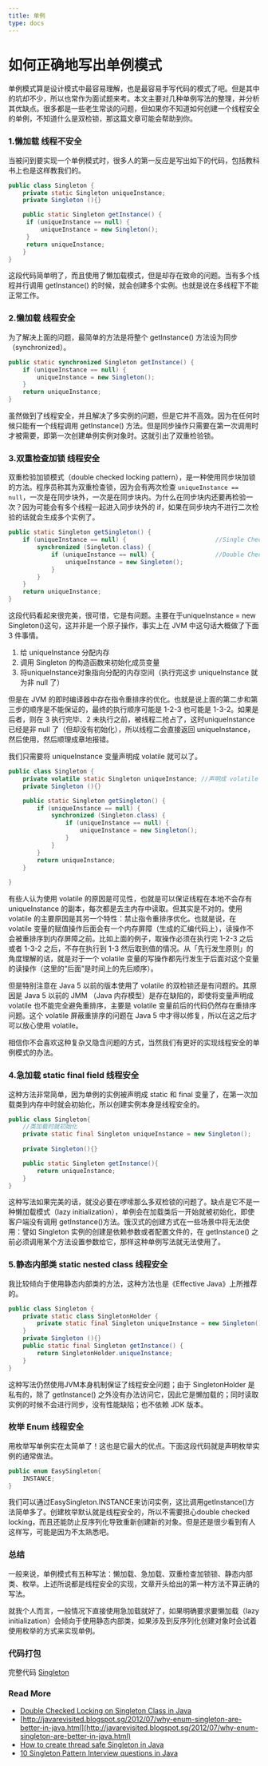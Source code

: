 ```yaml
---
title: 单例
type: docs
---
```


# 如何正确地写出单例模式

单例模式算是设计模式中最容易理解，也是最容易手写代码的模式了吧。但是其中的坑却不少，所以也常作为面试题来考。本文主要对几种单例写法的整理，并分析其优缺点。很多都是一些老生常谈的问题，但如果你不知道如何创建一个线程安全的单例，不知道什么是双检锁，那这篇文章可能会帮助到你。

### 1.懒加载 线程不安全

当被问到要实现一个单例模式时，很多人的第一反应是写出如下的代码，包括教科书上也是这样教我们的。

```java
public class Singleton {
    private static Singleton uniqueInstance;
    private Singleton (){}

    public static Singleton getInstance() {
     if (uniqueInstance == null) {
         uniqueInstance = new Singleton();
     }
     return uniqueInstance;
    }
}
```

这段代码简单明了，而且使用了懒加载模式，但是却存在致命的问题。当有多个线程并行调用 getInstance() 的时候，就会创建多个实例。也就是说在多线程下不能正常工作。

### 2.懒加载 线程安全

为了解决上面的问题，最简单的方法是将整个 getInstance() 方法设为同步（synchronized）。

```java
public static synchronized Singleton getInstance() {
    if (uniqueInstance == null) {
        uniqueInstance = new Singleton();
    }
    return uniqueInstance;
}
```

虽然做到了线程安全，并且解决了多实例的问题，但是它并不高效。因为在任何时候只能有一个线程调用 getInstance() 方法。但是同步操作只需要在第一次调用时才被需要，即第一次创建单例实例对象时。这就引出了双重检验锁。

### 3.双重检查加锁 线程安全

双重检验加锁模式（double checked locking pattern），是一种使用同步块加锁的方法。程序员称其为双重检查锁，因为会有两次检查 `uniqueInstance == null`，一次是在同步块外，一次是在同步块内。为什么在同步块内还要再检验一次？因为可能会有多个线程一起进入同步块外的 if，如果在同步块内不进行二次检验的话就会生成多个实例了。

```java
public static Singleton getSingleton() {
    if (uniqueInstance == null) {                         //Single Checked
        synchronized (Singleton.class) {
            if (uniqueInstance == null) {                 //Double Checked
                uniqueInstance = new Singleton();
            }
        }
    }
    return uniqueInstance;
}
```

这段代码看起来很完美，很可惜，它是有问题。主要在于uniqueInstance = new Singleton()这句，这并非是一个原子操作，事实上在 JVM 中这句话大概做了下面 3 件事情。

1. 给 uniqueInstance 分配内存
2. 调用 Singleton 的构造函数来初始化成员变量
3. 将uniqueInstance对象指向分配的内存空间（执行完这步 uniqueInstance 就为非 null 了）

但是在 JVM 的即时编译器中存在指令重排序的优化。也就是说上面的第二步和第三步的顺序是不能保证的，最终的执行顺序可能是 1-2-3 也可能是 1-3-2。如果是后者，则在 3 执行完毕、2 未执行之前，被线程二抢占了，这时uniqueInstance已经是非 null 了（但却没有初始化），所以线程二会直接返回 uniqueInstance，然后使用，然后顺理成章地报错。

我们只需要将 uniqueInstance 变量声明成 volatile 就可以了。

```java
public class Singleton {
    private volatile static Singleton uniqueInstance; //声明成 volatile
    private Singleton (){}

    public static Singleton getSingleton() {
        if (uniqueInstance == null) {                         
            synchronized (Singleton.class) {
                if (uniqueInstance == null) {       
                    uniqueInstance = new Singleton();
                }
            }
        }
        return uniqueInstance;
    }
   
}
```

有些人认为使用 volatile 的原因是可见性，也就是可以保证线程在本地不会存有 uniqueInstance 的副本，每次都是去主内存中读取。但其实是不对的。使用 volatile 的主要原因是其另一个特性：禁止指令重排序优化。也就是说，在 volatile 变量的赋值操作后面会有一个内存屏障（生成的汇编代码上），读操作不会被重排序到内存屏障之前。比如上面的例子，取操作必须在执行完 1-2-3 之后或者 1-3-2 之后，不存在执行到 1-3 然后取到值的情况。从「先行发生原则」的角度理解的话，就是对于一个 volatile 变量的写操作都先行发生于后面对这个变量的读操作（这里的“后面”是时间上的先后顺序）。

但是特别注意在 Java 5 以前的版本使用了 volatile 的双检锁还是有问题的。其原因是 Java 5 以前的 JMM （Java 内存模型）是存在缺陷的，即使将变量声明成 volatile 也不能完全避免重排序，主要是 volatile 变量前后的代码仍然存在重排序问题。这个 volatile 屏蔽重排序的问题在 Java 5 中才得以修复，所以在这之后才可以放心使用 volatile。

相信你不会喜欢这种复杂又隐含问题的方式，当然我们有更好的实现线程安全的单例模式的办法。

### 4.急加载 static final field 线程安全

这种方法非常简单，因为单例的实例被声明成 static 和 final 变量了，在第一次加载类到内存中时就会初始化，所以创建实例本身是线程安全的。

```java
public class Singleton{
    //类加载时就初始化
    private static final Singleton uniqueInstance = new Singleton();
    
    private Singleton(){}

    public static Singleton getInstance(){
        return uniqueInstance;
    }
}
```

这种写法如果完美的话，就没必要在啰嗦那么多双检锁的问题了。缺点是它不是一种懒加载模式（lazy initialization），单例会在加载类后一开始就被初始化，即使客户端没有调用 getInstance()方法。饿汉式的创建方式在一些场景中将无法使用：譬如 Singleton 实例的创建是依赖参数或者配置文件的，在 getInstance() 之前必须调用某个方法设置参数给它，那样这种单例写法就无法使用了。

### 5.静态内部类 static nested class 线程安全

我比较倾向于使用静态内部类的方法，这种方法也是《Effective Java》上所推荐的。

```java
public class Singleton {  
    private static class SingletonHolder {  
        private static final Singleton uniqueInstance = new Singleton();  
    }  
    private Singleton (){}  
    public static final Singleton getInstance() {  
        return SingletonHolder.uniqueInstance; 
    }  
}
```

这种写法仍然使用JVM本身机制保证了线程安全问题；由于 SingletonHolder 是私有的，除了 getInstance() 之外没有办法访问它，因此它是懒加载的；同时读取实例的时候不会进行同步，没有性能缺陷；也不依赖 JDK 版本。

### 枚举 Enum 线程安全

用枚举写单例实在太简单了！这也是它最大的优点。下面这段代码就是声明枚举实例的通常做法。

```java
public enum EasySingleton{
    INSTANCE;
}
```

我们可以通过EasySingleton.INSTANCE来访问实例，这比调用getInstance()方法简单多了。创建枚举默认就是线程安全的，所以不需要担心double checked locking，而且还能防止反序列化导致重新创建新的对象。但是还是很少看到有人这样写，可能是因为不太熟悉吧。

### 总结

一般来说，单例模式有五种写法：懒加载、急加载、双重检查加锁锁、静态内部类、枚举。上述所说都是线程安全的实现，文章开头给出的第一种方法不算正确的写法。

就我个人而言，一般情况下直接使用急加载就好了，如果明确要求要懒加载（lazy initialization）会倾向于使用静态内部类，如果涉及到反序列化创建对象时会试着使用枚举的方式来实现单例。

### 代码打包 

完整代码 [Singleton](https://github.com/Lemonjing/designpattern/tree/master/src/com/tinymood/designpattern/singleton)

### Read More

- [Double Checked Locking on Singleton Class in Java](http://javarevisited.blogspot.sg/2014/05/double-checked-locking-on-singleton-in-java.html)
- [http://javarevisited.blogspot.sg/2012/07/why-enum-singleton-are-better-in-java.html](http://javarevisited.blogspot.sg/2012/07/why-enum-singleton-are-better-in-java.html)
- [How to create thread safe Singleton in Java](http://javarevisited.blogspot.com/2012/12/how-to-create-thread-safe-singleton-in-java-example.html)
- [10 Singleton Pattern Interview questions in Java](http://javarevisited.blogspot.com/2011/03/10-interview-questions-on-singleton.html)
